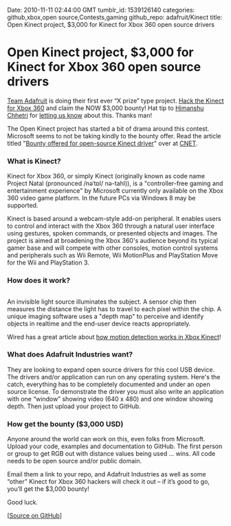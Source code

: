 Date: 2010-11-11 02:44:00 GMT
tumblr_id: 1539126140
categories: github,xbox,open source,Contests,gaming
github_repo: adafruit/Kinect
title: Open Kinect project, $3,000 for Kinect for Xbox 360 open source drivers

# Open Kinect project, $3,000 for Kinect for Xbox 360 open source drivers

[Team Adafruit](http://www.adafruit.com/) is doing their first ever “X prize” type project. [Hack the Kinect for Xbox 360](http://www.adafruit.com/blog/2010/11/04/the-open-kinect-project-the-ok-prize-get-1000-bounty-for-kinect-for-xbox-360-open-source-drivers/) and claim the NOW $3,000 bounty! Hat tip to [Himanshu Chhetri](http://twitter.com/himanshuc) for [letting us know](http://twitter.com/himanshuc/status/2509129377644544) about this. Thanks man!

The Open Kinect project has started a bit of drama around this contest. Microsoft seems to not be taking kindly to the bounty offer. Read the article titled "[Bounty offered for open-source Kinect driver](http://news.cnet.com/8301-13772_3-20021836-52.html)" over at [CNET](http://news.cnet.com/).

### What is Kinect?

Kinect for Xbox 360, or simply Kinect (originally known as code name Project Natal (pronounced /nəˈtɒl/ nə-tahl)), is a "controller-free gaming and entertainment experience" by Microsoft currently only available on the Xbox 360 video game platform. In the future PCs via Windows 8 may be supported.

Kinect is based around a webcam-style add-on peripheral. It enables users to control and interact with the Xbox 360 through a natural user interface using gestures, spoken commands, or presented objects and images. The project is aimed at broadening the Xbox 360's audience beyond its typical gamer base and will compete with other consoles, motion control systems and peripherals such as Wii Remote, Wii MotionPlus and PlayStation Move for the Wii and PlayStation 3.

### How does it work?

<img src="http://www.adafruit.com/adablog/wp-content/uploads/2010/11/Canesta-howitworks1.jpg" alt="" />

An invisible light source illuminates the subject. A sensor chip then measures the distance the light has to travel to each pixel within the chip. A unique imaging software uses a "depth map" to perceive and identify objects in realtime and the end-user device reacts appropriately.

Wired has a great article about [how motion detection works in Xbox Kinect](http://www.wired.com/gadgetlab/2010/11/tonights-release-xbox-kinect-how-does-it-work/)!

### What does Adafruit Industries want?

They are looking to expand open source drivers for this cool USB device. The drivers and/or application can run on any operating system. Here's the catch, everything has to be completely documented and under an open source license. To demonstrate the driver you must also write an application with one “window” showing video (640 x 480) and one window showing depth. Then just upload your project to GitHub.

### How get the bounty ($3,000 USD)

Anyone around the world can work on this, even folks from Microsoft. Upload your code, examples and documentation to GitHub. The first person or group to get RGB out with distance values being used ... wins. All code needs to be open source and/or public domain.

Email them a link to your repo, and Adafruit Industries as well as some “other” Kinect for Xbox 360 hackers will check it out – if it’s good to go, you’ll get the $3,000 bounty!

Good luck.

[[Source on GitHub](https://github.com/adafruit/Kinect)]
